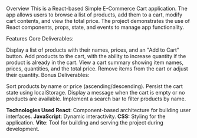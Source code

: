 

Overview
This is a React-based Simple E-Commerce Cart application. The app allows users to browse a list of products, add them to a cart, modify cart contents, and view the total price. The project demonstrates the use of React components, props, state, and events to manage app functionality.

Features
Core Deliverables:

Display a list of products with their names, prices, and an "Add to Cart" button.
Add products to the cart, with the ability to increase quantity if the product is already in the cart.
View a cart summary showing item names, prices, quantities, and the total price.
Remove items from the cart or adjust their quantity.
Bonus Deliverables:

Sort products by name or price (ascending/descending).
Persist the cart state using localStorage.
Display a message when the cart is empty or no products are available.
Implement a search bar to filter products by name.


**Technologies Used**
**React**: Component-based architecture for building user interfaces.
**JavaScript**: Dynamic interactivity.
**CSS:** Styling for the application.
**Vite**: Tool for building and serving the project during development.
